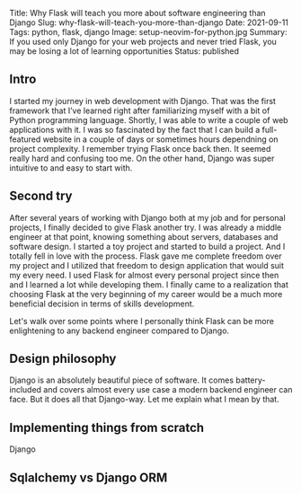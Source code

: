 Title: Why Flask will teach you more about software engineering than Django
Slug: why-flask-will-teach-you-more-than-django
Date: 2021-09-11
Tags: python, flask, django
Image: setup-neovim-for-python.jpg
Summary: If you used only Django for your web projects and never tried Flask, you may be losing a lot of learning opportunities
Status: published

## Intro

I started my journey in web development with Django. That was the first framework that I’ve learned right after familiarizing myself with a bit of Python programming language. Shortly, I was able to write a couple of web applications with it. I was so fascinated by the fact that I can build a full-featured website in a couple of days or sometimes hours dependning on project complexity. I remember trying Flask once back then. It seemed really hard and confusing too me. On the other hand, Django was super intuitive to and easy to start with.

## Second try

After several years of working with Django both at my job and for personal projects, I finally decided to give Flask another try. I was already a middle engineer at that point, knowing something about servers, databases and software design. I started a toy project and started to build a project. And I totally fell in love with the process. Flask gave me complete freedom over my project and I utilized that freedom to design application that would suit my every need. I used Flask for almost every personal project since then and I learned a lot while developing them. I finally came to a realization that choosing Flask at the very beginning of my career would be a much more beneficial decision in terms of skills development.

Let's walk over some points where I personally think Flask can be more enlightening to any backend engineer compared to Django.

## Design philosophy

Django is an absolutely beautiful piece of software. It comes battery-included and covers almost every use case a modern backend engineer can face. But it does all that Django-way. Let me explain what I mean by that.

## Implementing things from scratch

Django

## Sqlalchemy vs Django ORM
